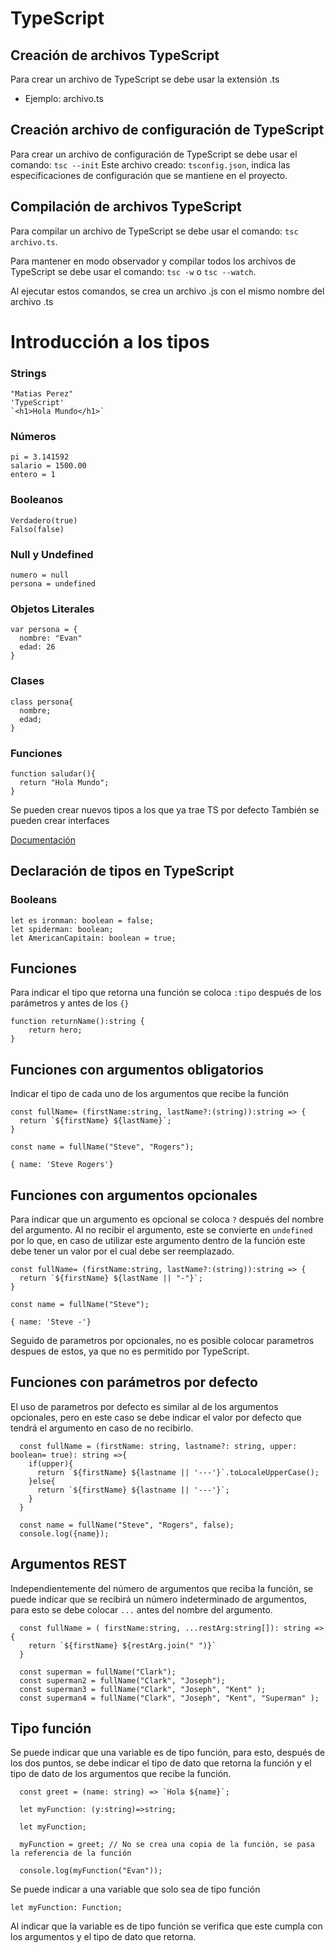 # TypeScript

## Creación de archivos TypeScript
Para crear un archivo de TypeScript se debe usar la extensión .ts
  - Ejemplo: archivo.ts

## Creación archivo de configuración de TypeScript
Para crear un archivo de configuración de TypeScript se debe usar el comando:
`tsc --init`
Este archivo creado: `tsconfig.json`, indica las especificaciones de configuración que se mantiene en el proyecto.

## Compilación de archivos TypeScript
Para compilar un archivo de TypeScript se debe usar el comando:
`tsc archivo.ts`.

Para mantener en modo observador y compilar todos los archivos de TypeScript se debe usar el comando:
`tsc -w` o `tsc --watch`.

Al ejecutar estos comandos, se crea un archivo .js con el mismo nombre del archivo .ts

# Introducción a los tipos
### Strings
```
"Matias Perez"
'TypeScript'
`<h1>Hola Mundo</h1>`
```
### Números
```
pi = 3.141592
salario = 1500.00
entero = 1
```
### Booleanos
```
Verdadero(true)
Falso(false)
```
### Null y Undefined
```
numero = null
persona = undefined
```
### Objetos Literales
```
var persona = {
  nombre: "Evan"
  edad: 26
}
```
### Clases
```
class persona{
  nombre;
  edad;
}
```
### Funciones
```
function saludar(){
  return "Hola Mundo";
}
```

Se pueden crear nuevos tipos a los que ya trae TS por defecto
También se pueden crear interfaces

[Documentación](http://www.typescriptlang.org/docs/handbook/basic-types.html)



## Declaración de tipos en TypeScript

### Booleans 
```
let es ironman: boolean = false;
let spiderman: boolean;
let AmericanCapitain: boolean = true;
```

## Funciones
Para indicar el tipo que retorna una función se coloca `:tipo` después de los parámetros y antes de los `{}`


```
function returnName():string {
    return hero;
}
```
## Funciones con argumentos obligatorios
Indicar el tipo de cada uno de los argumentos que recibe la función 

```
const fullName= (firstName:string, lastName?:(string)):string => {
  return `${firstName} ${lastName}`;
}

const name = fullName("Steve", "Rogers");
```
```console
{ name: 'Steve Rogers'}
```


## Funciones con argumentos opcionales
Para indicar que un argumento es opcional se coloca `?` después del nombre del argumento.
Al no recibir el argumento, este se convierte en `undefined` por lo que, en caso de utilizar este argumento dentro de la función este debe tener un valor por el cual debe ser reemplazado.

```
const fullName= (firstName:string, lastName?:(string)):string => {
  return `${firstName} ${lastName || "-"}`;
}

const name = fullName("Steve");
```

```console
{ name: 'Steve -'}
```
Seguido de parametros por opcionales, no es posible colocar parametros despues de estos, ya que no es permitido por TypeScript.

## Funciones con parámetros por defecto
El uso de parametros por defecto es similar al de los argumentos opcionales, pero en este caso se debe indicar el valor por defecto que tendrá el argumento en caso de no recibirlo.

```
  const fullName = (firstName: string, lastname?: string, upper: boolean= true): string =>{
    if(upper){
      return `${firstName} ${lastname || '---'}`.toLocaleUpperCase();
    }else{
      return `${firstName} ${lastname || '---'}`;
    }
  }

  const name = fullName("Steve", "Rogers", false);
  console.log({name});
```

## Argumentos REST
Independientemente del número de argumentos que reciba la función, se puede indicar que se recibirá un número indeterminado de argumentos, para esto se debe colocar `...` antes del nombre del argumento.

```
  const fullName = ( firstName:string, ...restArg:string[]): string =>{
    return `${firstName} ${restArg.join(" ")}`
  } 

  const superman = fullName("Clark");
  const superman2 = fullName("Clark", "Joseph");
  const superman3 = fullName("Clark", "Joseph", "Kent" );
  const superman4 = fullName("Clark", "Joseph", "Kent", "Superman" );

```

## Tipo función
Se puede indicar que una variable es de tipo función, para esto, después de los dos puntos, se debe indicar el tipo de dato que retorna la función y el tipo de dato de los argumentos que recibe la función.

```
  const greet = (name: string) => `Hola ${name}`;

  let myFunction: (y:string)=>string;

  let myFunction;

  myFunction = greet; // No se crea una copia de la función, se pasa la referencia de la función

  console.log(myFunction("Evan"));

```

Se puede indicar a una variable que solo sea de tipo función
```
let myFunction: Function;
```
Al indicar que la variable es de tipo función se verifica que este cumpla con los argumentos y el tipo de dato que retorna.